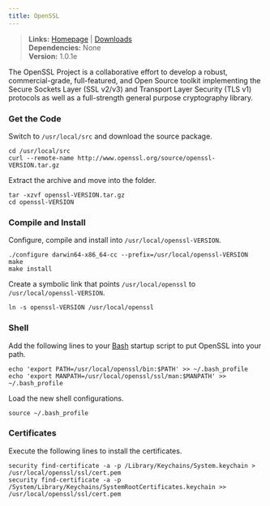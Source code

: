 ```yaml
---
title: OpenSSL
---
```



> **Links:** [Homepage](http://www.openssl.org/) | [Downloads](http://www.openssl.org/source/)    
> **Dependencies:** None  
> **Version:** <span id="version">1.0.1e</span>


The OpenSSL Project is a collaborative effort to develop a robust, commercial-grade, full-featured, and Open Source toolkit implementing the Secure Sockets Layer (SSL v2/v3) and Transport Layer Security (TLS v1) protocols as well as a full-strength general purpose cryptography library.


### Get the Code

Switch to `/usr/local/src` and download the source package.

	cd /usr/local/src
	curl --remote-name http://www.openssl.org/source/openssl-VERSION.tar.gz

Extract the archive and move into the folder.

	tar -xzvf openssl-VERSION.tar.gz
	cd openssl-VERSION


### Compile and Install

Configure, compile and install into `/usr/local/openssl-VERSION`.

	./configure darwin64-x86_64-cc --prefix=/usr/local/openssl-VERSION
	make
	make install

Create a symbolic link that points `/usr/local/openssl` to `/usr/local/openssl-VERSION`.

	ln -s openssl-VERSION /usr/local/openssl


### Shell

Add the following lines to your [Bash](http://en.wikipedia.org/wiki/Bash_%28Unix_shell%29) startup script to put OpenSSL into your path.

	echo 'export PATH=/usr/local/openssl/bin:$PATH' >> ~/.bash_profile
	echo 'export MANPATH=/usr/local/openssl/ssl/man:$MANPATH' >> ~/.bash_profile

Load the new shell configurations.

	source ~/.bash_profile


### Certificates

Execute the following lines to install the certificates.

	security find-certificate -a -p /Library/Keychains/System.keychain > /usr/local/openssl/ssl/cert.pem
	security find-certificate -a -p /System/Library/Keychains/SystemRootCertificates.keychain >> /usr/local/openssl/ssl/cert.pem

